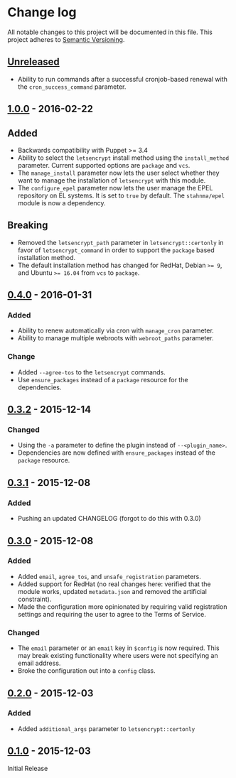 # Change log
All notable changes to this project will be documented in this file. This project adheres to [Semantic Versioning](http://semver.org/).

## [Unreleased][unreleased]
- Ability to run commands after a successful cronjob-based renewal with the `cron_success_command` parameter.

## [1.0.0] - 2016-02-22
## Added
- Backwards compatibility with Puppet >= 3.4
- Ability to select the `letsencrypt` install method using the `install_method` parameter. Current supported options are `package` and `vcs`.
- The `manage_install` parameter now lets the user select whether they want to manage the installation of `letsencrypt` with this module.
- The `configure_epel` parameter now lets the user manage the EPEL repository on EL systems. It is set to `true` by default. The `stahnma/epel` module is now a dependency.

## Breaking
- Removed the `letsencrypt_path` parameter in `letsencrypt::certonly` in favor of `letsencrypt_command` in order to support the `package` based installation method.
- The default installation method has changed for RedHat, Debian `>= 9`, and Ubuntu `>= 16.04` from `vcs` to `package`.

## [0.4.0] - 2016-01-31
### Added
- Ability to renew automatically via cron with `manage_cron` parameter.
- Ability to manage multiple webroots with `webroot_paths` parameter.

### Change
- Added `--agree-tos` to the `letsencrypt` commands.
- Use `ensure_packages` instead of a `package` resource for the dependencies.

## [0.3.2] - 2015-12-14
### Changed
- Using the `-a` parameter to define the plugin instead of `--<plugin_name>`.
- Dependencies are now defined with `ensure_packages` instead of the `package` resource.

## [0.3.1] - 2015-12-08
### Added
- Pushing an updated CHANGELOG (forgot to do this with 0.3.0)

## [0.3.0] - 2015-12-08
### Added
- Added `email`, `agree_tos`, and `unsafe_registration` parameters.
- Added support for RedHat (no real changes here: verified that the module works, updated `metadata.json` and removed the artificial constraint).
- Made the configuration more opinionated by requiring valid registration settings and requiring the user to agree to the Terms of Service.

### Changed
- The `email` parameter or an `email` key in `$config` is now required. This may break existing functionality where users were not specifying an email address.
- Broke the configuration out into a `config` class.

## [0.2.0] - 2015-12-03
### Added
- Added `additional_args` parameter to `letsencrypt::certonly`

## [0.1.0] - 2015-12-03
Initial Release

[unreleased]: https://github.com/danzilio/puppet-letsencrypt/compare/v1.0.0...HEAD
[1.0.0]: https://github.com/danzilio/puppet-letsencrypt/compare/v0.4.0...v1.0.0
[0.4.0]: https://github.com/danzilio/puppet-letsencrypt/compare/v0.3.2...v0.4.0
[0.3.2]: https://github.com/danzilio/puppet-letsencrypt/compare/v0.3.1...v0.3.2
[0.3.1]: https://github.com/danzilio/puppet-letsencrypt/compare/v0.3.0...v0.3.1
[0.3.0]: https://github.com/danzilio/puppet-letsencrypt/compare/v0.2.0...v0.3.0
[0.2.0]: https://github.com/danzilio/puppet-letsencrypt/compare/v0.1.0...v0.2.0
[0.1.0]: https://github.com/danzilio/puppet-letsencrypt/tree/v0.1.0
